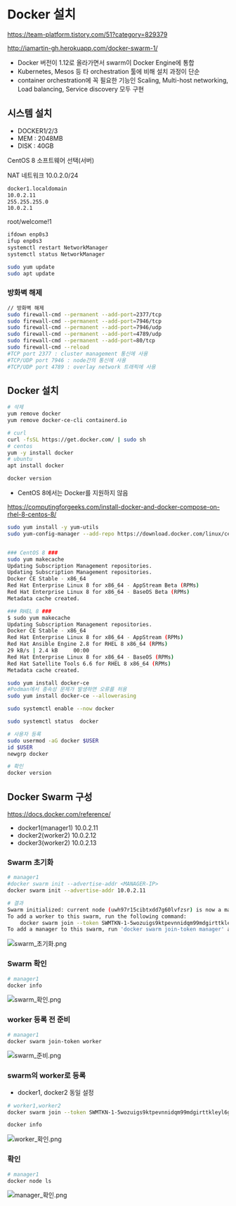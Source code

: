 # Docker 설치

<https://team-platform.tistory.com/51?category=829379>

<http://iamartin-gh.herokuapp.com/docker-swarm-1/>

- Docker 버전이 1.12로 올라가면서 swarm이 Docker Engine에 통합
- Kubernetes, Mesos 등 타 orchestration 툴에 비해 설치 과정이 단순
- container orchestration에 꼭 필요한 기능인 Scaling, Multi-host networking, Load balancing, Service discovery 모두 구현

## 시스템 설치

- DOCKER1/2/3
- MEM : 2048MB
- DISK : 40GB

CentOS 8
소프트웨어 선택(서버)

NAT 네트워크
10.0.2.0/24

```bash
docker1.localdomain
10.0.2.11
255.255.255.0
10.0.2.1
```

root/welcome!1

```bash
ifdown enp0s3
ifup enp0s3
systemctl restart NetworkManager
systemctl status NetworkManager

sudo yum update
sudo apt update
```

### 방화벽 해제

```bash
// 방화벽 해제
sudo firewall-cmd --permanent --add-port=2377/tcp
sudo firewall-cmd --permanent --add-port=7946/tcp
sudo firewall-cmd --permanent --add-port=7946/udp
sudo firewall-cmd --permanent --add-port=4789/udp
sudo firewall-cmd --permanent --add-port=80/tcp
sudo firewall-cmd --reload
#TCP port 2377 : cluster management 통신에 사용
#TCP/UDP port 7946 : node간의 통신에 사용
#TCP/UDP port 4789 : overlay network 트래픽에 사용
```

## Docker 설치

```bash
# 삭제
yum remove docker
yum remove docker-ce-cli containerd.io
```

```bash
# curl
curl -fsSL https://get.docker.com/ | sudo sh
# centos
yum -y install docker
# ubuntu
apt install docker

docker version
```

- CentOS 8에서는 Docker를 지원하지 않음

<https://computingforgeeks.com/install-docker-and-docker-compose-on-rhel-8-centos-8/>

```bash
sudo yum install -y yum-utils
sudo yum-config-manager --add-repo https://download.docker.com/linux/centos/docker-ce.repo


### CentOS 8 ###
sudo yum makecache
Updating Subscription Management repositories.
Updating Subscription Management repositories.
Docker CE Stable - x86_64                                                   6.1 kB/s |  14 kB     00:02
Red Hat Enterprise Linux 8 for x86_64 - AppStream Beta (RPMs)               1.8 kB/s | 4.1 kB     00:02
Red Hat Enterprise Linux 8 for x86_64 - BaseOS Beta (RPMs)                  3.5 kB/s | 4.1 kB     00:01
Metadata cache created.

### RHEL 8 ###
$ sudo yum makecache 
Updating Subscription Management repositories.
Docker CE Stable - x86_64                                                   14 kB/s | 3.8 kB     00:00
Red Hat Enterprise Linux 8 for x86_64 - AppStream (RPMs)                    33 kB/s | 2.8 kB     00:00
Red Hat Ansible Engine 2.8 for RHEL 8 x86_64 (RPMs)
29 kB/s | 2.4 kB     00:00
Red Hat Enterprise Linux 8 for x86_64 - BaseOS (RPMs)                       30 kB/s | 2.4 kB     00:00
Red Hat Satellite Tools 6.6 for RHEL 8 x86_64 (RPMs)                        29 kB/s | 2.1 kB     00:00
Metadata cache created.

sudo yum install docker-ce
#Podman에서 종속성 문제가 발생하면 오류를 허용
sudo yum install docker-ce --allowerasing

sudo systemctl enable --now docker

sudo systemctl status  docker

# 사용자 등록
sudo usermod -aG docker $USER
id $USER
newgrp docker

# 확인
docker version
```

## Docker Swarm 구성

<https://docs.docker.com/reference/>

- docker1(manager1) 10.0.2.11
- docker2(worker2) 10.0.2.12
- docker3(worker2) 10.0.2.13

### Swarm 초기화

```bash
# manager1
#docker swarm init --advertise-addr <MANAGER-IP>
docker swarm init --advertise-addr 10.0.2.11

# 결과
Swarm initialized: current node (uwh97r15cibtxdd7g60lvfzsr) is now a manager.
To add a worker to this swarm, run the following command:
    docker swarm join --token SWMTKN-1-5wozuigs9ktpevnnidqm99mdgirttkleyl6gix35mumpx05xux-agswl8jcep9lqrd86ayq02c2x 10.0.2.11:2377
To add a manager to this swarm, run 'docker swarm join-token manager' and follow the instructions.
```

![swarm_초기화.png](./images/swarm_초기화.png)

### Swarm 확인

```bash
# manager1
docker info
```

![swarm_확인.png](./images/swarm_확인.png)

### worker 등록 전 준비

```bash
# manager1
docker swarm join-token worker
```

![swarm_준비.png](./images/swarm_준비.png)

### swarm의 worker로 등록

- docker1, docker2 동일 설정

```bash
# worker1,worker2
docker swarm join --token SWMTKN-1-5wozuigs9ktpevnnidqm99mdgirttkleyl6gix35mumpx05xux-agswl8jcep9lqrd86ayq02c2x 10.0.2.11:2377

docker info
```

![worker_확인.png](./images/worker_확인.png)

### 확인

```bash
# manager1
docker node ls
```

![manager_확인.png](manager_확인.png)




















